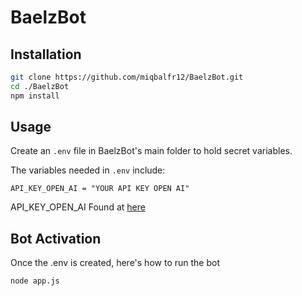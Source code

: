 # BaelzBot

## Installation

```bash
git clone https://github.com/miqbalfr12/BaelzBot.git
cd ./BaelzBot
npm install
```

## Usage
Create an ```.env``` file in BaelzBot's main folder to hold secret variables.

The variables needed in ```.env``` include:
```env
API_KEY_OPEN_AI = "YOUR API KEY OPEN AI" 
```
API_KEY_OPEN_AI Found at [here](https://platform.openai.com/account/api-keys)

## Bot Activation
Once the .env is created, here's how to run the bot
```bash
node app.js
```